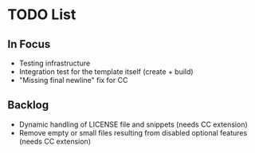 # TODO List

## In Focus

* Testing infrastructure
* Integration test for the template itself (create + build)
* "Missing final newline" fix for CC


## Backlog

* Dynamic handling of LICENSE file and snippets (needs CC extension)
* Remove empty or small files resulting from disabled optional features (needs CC extension)
